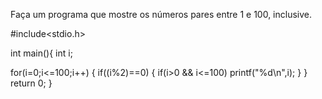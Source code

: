 Faça um programa que mostre os números pares entre 1 e 100, inclusive.

#include<stdio.h>

int main(){
	int i;
	
for(i=0;i<=100;i++)
{
	if((i%2)==0)
	{
		if(i>0 && i<=100)
			printf("%d\n",i);
	}
}	
return 0;
}
